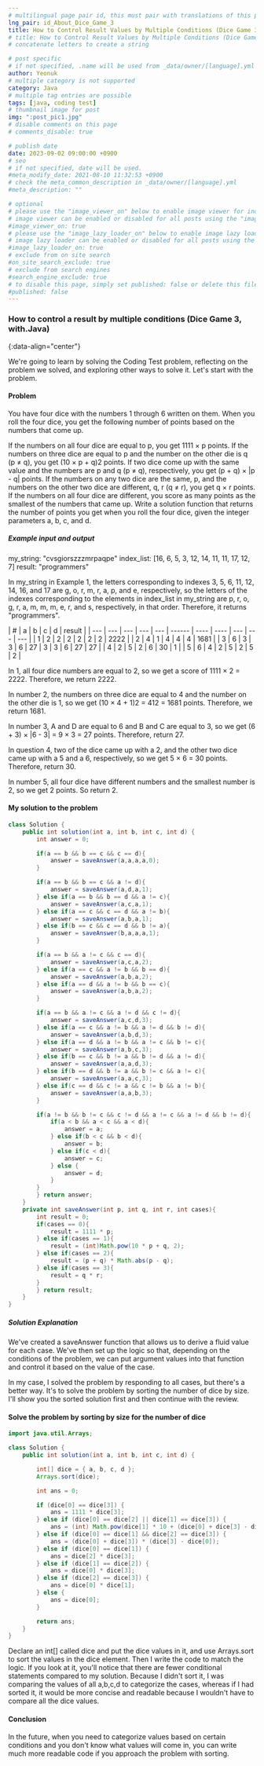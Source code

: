```yaml
---
# multilingual page pair id, this must pair with translations of this page. (This name must be unique)
lng_pair: id_About_Dice_Game_3
title: How to Control Result Values by Multiple Conditions (Dice Game 3, with.Java)
# title: How to Control Result Values by Multiple Conditions (Dice Game 3, with.Java)
# concatenate letters to create a string

# post specific
# if not specified, .name will be used from _data/owner/[language].yml
author: Yeonuk
# multiple category is not supported
category: Java
# multiple tag entries are possible
tags: [java, coding test]
# thumbnail image for post
img: ":post_pic1.jpg"
# disable comments on this page
# comments_disable: true

# publish date
date: 2023-09-02 09:00:00 +0900
# seo
# if not specified, date will be used.
#meta_modify_date: 2021-08-10 11:32:53 +0900
# check the meta_common_description in _data/owner/[language].yml
#meta_description: ""

# optional
# please use the "image_viewer_on" below to enable image viewer for individual pages or posts (_posts/ or [language]/_posts folders).
# image viewer can be enabled or disabled for all posts using the "image_viewer_posts: true" setting in _data/conf/main.yml.
#image_viewer_on: true
# please use the "image_lazy_loader_on" below to enable image lazy loader for individual pages or posts (_posts/ or [language]/_posts folders).
# image lazy loader can be enabled or disabled for all posts using the "image_lazy_loader_posts: true" setting in _data/conf/main.yml.
#image_lazy_loader_on: true
# exclude from on site search
#on_site_search_exclude: true
# exclude from search engines
#search_engine_exclude: true
# to disable this page, simply set published: false or delete this file
#published: false
---
```


<!-- outline-start -->

### How to control a result by multiple conditions (Dice Game 3, with.Java)

{:data-align="center"}

<!-- outline-end -->

We're going to learn by solving the Coding Test problem, reflecting on the problem we solved, and exploring other ways to solve it.
Let's start with the problem.

#### Problem

You have four dice with the numbers 1 through 6 written on them. When you roll the four dice, you get the following number of points based on the numbers that come up.

If the numbers on all four dice are equal to p, you get 1111 × p points.
If the numbers on three dice are equal to p and the number on the other die is q (p ≠ q), you get (10 × p + q)2 points.
If two dice come up with the same value and the numbers are p and q (p ≠ q), respectively, you get (p + q) × |p - q| points.
If the numbers on any two dice are the same, p, and the numbers on the other two dice are different, q, r (q ≠ r), you get q × r points.
If the numbers on all four dice are different, you score as many points as the smallest of the numbers that came up.
Write a solution function that returns the number of points you get when you roll the four dice, given the integer parameters a, b, c, and d.

##### Example input and output

my_string: "cvsgiorszzzmrpaqpe"
index_list: [16, 6, 5, 3, 12, 14, 11, 11, 17, 12, 7]
result: "programmers"

In my_string in Example 1, the letters corresponding to indexes 3, 5, 6, 11, 12, 14, 16, and 17 are g, o, r, m, r, a, p, and e, respectively, so the letters of the indexes corresponding to the elements in index_list in my_string are p, r, o, g, r, a, m, m, m, e, r, and s, respectively, in that order. Therefore, it returns "programmers".

| #   | a   | b   | c   | d   | result |
| --- | --- | --- | --- | --- | ------ | ---- | ---- | --- | --- | --- |
| 1   | 2   | 2   | 2   | 2   | 2      | 2    | 2222 |
| 2   | 4   | 1   | 4   | 4   | 4      | 1681 |
| 3   | 6   | 3   | 3   | 6   | 27     | 3    | 3    | 6   | 27  | 27  |
| 4   | 2   | 5   | 2   | 6   | 30     | 1    |
| 5   | 6   | 4   | 2   | 5   | 2      | 5    | 2    |

In 1, all four dice numbers are equal to 2, so we get a score of 1111 × 2 = 2222. Therefore, we return 2222.

In number 2, the numbers on three dice are equal to 4 and the number on the other die is 1, so we get (10 × 4 + 1)2 = 412 = 1681 points. Therefore, we return 1681.

In number 3, A and D are equal to 6 and B and C are equal to 3, so we get (6 + 3) × |6 - 3| = 9 × 3 = 27 points. Therefore, return 27.

In question 4, two of the dice came up with a 2, and the other two dice came up with a 5 and a 6, respectively, so we get 5 × 6 = 30 points. Therefore, return 30.

In number 5, all four dice have different numbers and the smallest number is 2, so we get 2 points. So return 2.

<!-- | i | arr[i] | stk |
| --- | ------ | ------- |
| 0 | 1 | [] |
| 1 | 4 | [1] | -->

#### My solution to the problem

```java
class Solution {
    public int solution(int a, int b, int c, int d) {
        int answer = 0;

        if(a == b && b == c && c == d){
            answer = saveAnswer(a,a,a,a,0);
        }

        if(a == b && b == c && a != d){
            answer = saveAnswer(a,d,a,1);
        } else if(a == b && b == d && a != c){
            answer = saveAnswer(a,c,a,1);
        } else if(a == c && c == d && a != b){
            answer = saveAnswer(a,b,a,1);
        } else if(b == c && c == d && b != a){
            answer = saveAnswer(b,a,a,a,1);
        }

        if(a == b && a != c && c == d){
            answer = saveAnswer(a,c,a,2);
        } else if(a == c && a != b && b == d){
            answer = saveAnswer(a,b,a,2);
        } else if(a == d && a != b && b == c){
            answer = saveAnswer(a,b,a,2);
        }

        if(a == b && a != c && a != d && c != d){
            answer = saveAnswer(a,c,d,3);
        } else if(a == c && a != b && a != d && b != d){
            answer = saveAnswer(a,b,d,3);
        } else if(a == d && a != b && a != c && b != c){
            answer = saveAnswer(a,b,c,3);
        } else if(b == c && b != a && b != d && a != d){
            answer = saveAnswer(a,a,d,3);
        } else if(b == d && b != a && b != c && a != c){
            answer = saveAnswer(a,a,c,3);
        } else if(c == d && c != a && c != b && a != b){
            answer = saveAnswer(a,a,b,3);
        }

        if(a != b && b != c && c != d && a != c && a != d && b != d){
            if(a < b && a < c && a < d){
                answer = a;
            } else if(b < c && b < d){
                answer = b;
            } else if(c < d){
                answer = c;
            } else {
                answer = d;
            }
        }
        } return answer;
    }
    private int saveAnswer(int p, int q, int r, int cases){
        int result = 0;
        if(cases == 0){
            result = 1111 * p;
        } else if(cases == 1){
            result = (int)Math.pow(10 * p + q, 2);
        } else if(cases == 2){
            result = (p + q) * Math.abs(p - q);
        } else if(cases == 3){
            result = q * r;
        }
        } return result;
    }
}
```

##### Solution Explanation

We've created a saveAnswer function that allows us to derive a fluid value for each case. We've then set up the logic so that, depending on the conditions of the problem, we can put argument values into that function and control it based on the value of the case.

In my case, I solved the problem by responding to all cases, but there's a better way.
It's to solve the problem by sorting the number of dice by size. I'll show you the sorted solution first and then continue with the review.

#### Solve the problem by sorting by size for the number of dice

```java
import java.util.Arrays;

class Solution {
    public int solution(int a, int b, int c, int d) {

        int[] dice = { a, b, c, d };
        Arrays.sort(dice);

        int ans = 0;

        if (dice[0] == dice[3]) {
            ans = 1111 * dice[3];
        } else if (dice[0] == dice[2] || dice[1] == dice[3]) {
            ans = (int) Math.pow(dice[1] * 10 + (dice[0] + dice[3] - dice[1]), 2);
        } else if (dice[0] == dice[1] && dice[2] == dice[3]) {
            ans = (dice[0] + dice[3]) * (dice[3] - dice[0]);
        } else if (dice[0] == dice[1]) {
            ans = dice[2] * dice[3];
        } else if (dice[1] == dice[2]) {
            ans = dice[0] * dice[3];
        } else if (dice[2] == dice[3]) {
            ans = dice[0] * dice[1];
        } else {
            ans = dice[0];
        }

        return ans;
    }
}
```

Declare an int[] called dice and put the dice values in it, and use Arrays.sort to sort the values in the dice element.
Then I write the code to match the logic. If you look at it, you'll notice that there are fewer conditional statements compared to my solution.
Because I didn't sort it, I was comparing the values of all a,b,c,d to categorize the cases, whereas if I had sorted it, it would be more concise and readable because I wouldn't have to compare all the dice values.

#### Conclusion

In the future, when you need to categorize values based on certain conditions and you don't know what values will come in, you can write much more readable code if you approach the problem with sorting.
